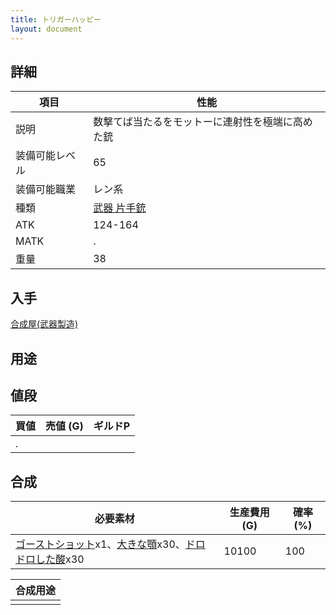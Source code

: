 ```yaml
---
title: トリガーハッピー
layout: document
---
```

## 詳細


|項目|性能|
|---|---|
|説明|数撃てば当たるをモットーに連射性を極端に高めた銃|
|装備可能レベル|65|
|装備可能職業|レン系|
|種類|[武器 片手銃](武器(片手銃))|
|ATK|124-164|
|MATK|.|
|重量|38|

## 入手

[合成屋(武器製造)](合成屋(武器製造))

## 用途


## 値段


|買値|売値 (G)|ギルドP|
|---|---|---|
|.|||	

## 合成


|必要素材|生産費用 (G)|確率 (%)|
|---|---|---|
|[ゴーストショット](ゴーストショット)x1、[大きな顎](大きな顎)x30、[ドロドロした酸](ドロドロした酸)x30|10100|100|


|合成用途|
|---|
||